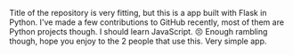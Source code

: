 Title of the repository is very fitting, but this is a app built with Flask in Python. I've made a few contributions to GitHub recently, most of them are Python projects though. 
I should learn JavaScript. 😣 Enough rambling though, hope you enjoy to the 2 people that use this. Very simple app.
